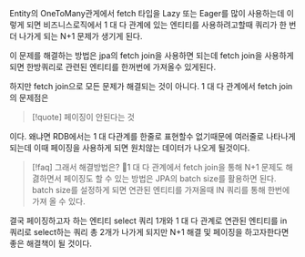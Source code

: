 
Entity의 OneToMany관게에서 fetch 타입을 Lazy 또는 Eager를 많이 사용하는데
이렇게 되면 비즈니스로직에서 1 대 다 관계에 있는 엔티티를 사용하려고할때 쿼리가 한 번 더
나가게 되는 N+1 문제가 생기게 된다.

이 문제를 해결하는 방법은 jpa의 fetch join을 사용하면 되는데 fetch join을 사용하게되면
한방쿼리로 관련된 엔티티를 한꺼번에 가져올수 있게된다. 

하지만 fetch join으로 모든 문제가 해결되는 것이 아니다. 
1 대 다 관계에서 fetch join의 문제점은 

> [!quote] 페이징이 안된다는 것

이다. 왜냐면 RDB에서는 1 대 다관계를 한줄로 표현할수 없기때문에 여러줄로 나타나게 되는데 이때 페이징을 사용하게 되면 원치않는 데이터가 나오게 될것이다.


> [!faq] 그래서 해결방법은?
> 1 대 다 관계에서 fetch join을 통해 N+1 문제도 해겷하면서 페이징도 할 수 있는 방법은
> JPA의 batch size를 활용하면 된다. batch size를 설정하게 되면 연관된 엔티티를 가져올때
> IN 쿼리를 통해 한번에 가져 올 수 있다. 

결국 페이징하고자 하는 엔티티 select 쿼리 1개와 1 대 다 관계로 연관된 엔티티를 in 쿼리로 select하는 쿼리
총 2개가 나가게 되지만 N+1 해결 및 페이징을 하고자한다면 좋은 해결책이 될 것이다.



